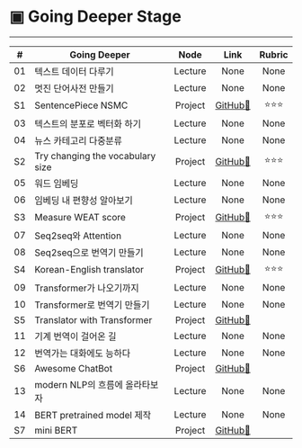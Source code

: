 # ▣ Going Deeper Stage

<hr>

|#|Going Deeper|Node|Link|Rubric|
|:-:|-------|:--:|:-----:|:----:|
|01|텍스트 데이터 다루기|Lecture|None|None|
|02|멋진 단어사전 만들기|Lecture|None|None|
|S1|SentencePiece NSMC|Project|[GitHub🔗](https://github.com/gem-ruby/gd_nlp_stages/blob/main/%5BGD_NLP_S1%5D_Project_SentencePiece_NSMC.ipynb)|⭐⭐⭐|
|03|텍스트의 분포로 벡터화 하기|Lecture|None|None|
|04|뉴스 카테고리 다중분류|Lecture|None|None|
|S2|Try changing the vocabulary size|Project|[GitHub🔗](https://github.com/gem-ruby/gd_nlp_stages/blob/main/%5BGD_NLP_S2%5D_Try_changing_the_vocabulary_size.ipynb)|⭐⭐⭐|
|05|워드 임베딩|Lecture|None|None|
|06|임베딩 내 편향성 알아보기|Lecture|None|None|
|S3|Measure WEAT score|Project|[GitHub🔗](https://github.com/gem-ruby/gd_nlp_stages/blob/main/%5BGD_NLP_S3%5D_Measure_WEAT_score.ipynb)|⭐⭐⭐|
|07|Seq2seq와 Attention|Lecture|None|None|
|08|Seq2seq으로 번역기 만들기|Lecture|None|None|
|S4|Korean-English translator|Project|[GitHub🔗](https://github.com/gem-ruby/gd_nlp_stages/blob/main/%5BGD_NLP_S4%5D_Korean-English_translator.ipynb)|⭐⭐⭐|
|09|Transformer가 나오기까지|Lecture|None|None|
|10|Transformer로 번역기 만들기|Lecture|None|None|
|S5|Translator with Transformer|Project|[GitHub🔗](https://github.com/gem-ruby/gd_nlp_stages/blob/main/%5BGD_NLP_S5%5D_Translator_with_Transformer.ipynb)||
|11|기계 번역이 걸어온 길|Lecture|None|None|
|12|번역가는 대화에도 능하다|Lecture|None|None|
|S6|Awesome ChatBot|Project|[GitHub🔗](https://github.com/gem-ruby/gd_nlp_stages/blob/main/%5BGD_NLP_S6%5D_Awesome_ChatBot.ipynb)||
|13|modern NLP의 흐름에 올라타보자|Lecture|None|None|
|14|BERT pretrained model 제작|Lecture|None|None|
|S7|mini BERT|Project|[GitHub🔗](https://github.com/gem-ruby/gd_nlp_stages/blob/main/%5BGD_NLP_S7%5D_mini_BERT.ipynb)||
